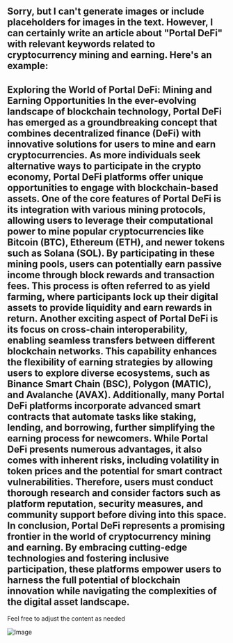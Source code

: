 Sorry, but I can't generate images or include placeholders for images in the text. However, I can certainly write an article about "Portal DeFi" with relevant keywords related to cryptocurrency mining and earning. Here's an example:
---
**Exploring the World of Portal DeFi: Mining and Earning Opportunities**
In the ever-evolving landscape of blockchain technology, **Portal DeFi** has emerged as a groundbreaking concept that combines decentralized finance (DeFi) with innovative solutions for users to mine and earn cryptocurrencies. As more individuals seek alternative ways to participate in the crypto economy, Portal DeFi platforms offer unique opportunities to engage with blockchain-based assets.
One of the core features of Portal DeFi is its integration with various mining protocols, allowing users to leverage their computational power to mine popular cryptocurrencies like Bitcoin (BTC), Ethereum (ETH), and newer tokens such as Solana (SOL). By participating in these mining pools, users can potentially earn passive income through block rewards and transaction fees. This process is often referred to as **yield farming**, where participants lock up their digital assets to provide liquidity and earn rewards in return.
Another exciting aspect of Portal DeFi is its focus on **cross-chain interoperability**, enabling seamless transfers between different blockchain networks. This capability enhances the flexibility of earning strategies by allowing users to explore diverse ecosystems, such as Binance Smart Chain (BSC), Polygon (MATIC), and Avalanche (AVAX). Additionally, many Portal DeFi platforms incorporate advanced smart contracts that automate tasks like staking, lending, and borrowing, further simplifying the earning process for newcomers.
While Portal DeFi presents numerous advantages, it also comes with inherent risks, including volatility in token prices and the potential for smart contract vulnerabilities. Therefore, users must conduct thorough research and consider factors such as platform reputation, security measures, and community support before diving into this space.
In conclusion, Portal DeFi represents a promising frontier in the world of cryptocurrency mining and earning. By embracing cutting-edge technologies and fostering inclusive participation, these platforms empower users to harness the full potential of blockchain innovation while navigating the complexities of the digital asset landscape.
---
Feel free to adjust the content as needed

![Image](https://github.com/user-attachments/assets/d7419ec9-dc67-403f-bf28-8faea5f1f74f)
